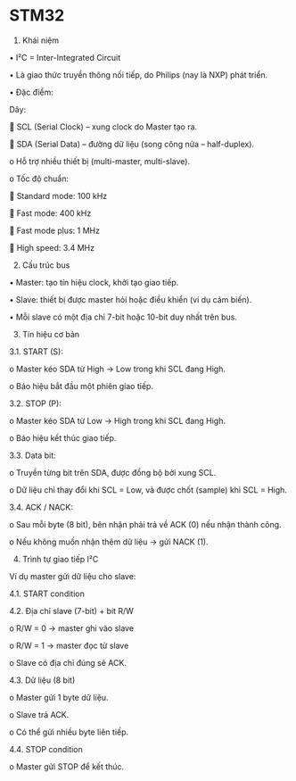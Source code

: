 # STM32
1. Khái niệm

• I²C = Inter-Integrated Circuit

• Là giao thức truyền thông nối tiếp, do Philips (nay là NXP) phát triển.

• Đặc điểm:

 Dây:
 
 SCL (Serial Clock) – xung clock do Master tạo ra.

 SDA (Serial Data) – đường dữ liệu (song công nửa – half-duplex).

o Hỗ trợ nhiều thiết bị (multi-master, multi-slave).

o Tốc độ chuẩn:

 Standard mode: 100 kHz

 Fast mode: 400 kHz

 Fast mode plus: 1 MHz

 High speed: 3.4 MHz

2. Cấu trúc bus

• Master: tạo tín hiệu clock, khởi tạo giao tiếp.

• Slave: thiết bị được master hỏi hoặc điều khiển (ví dụ cảm biến).

• Mỗi slave có một địa chỉ 7-bit hoặc 10-bit duy nhất trên bus.

3. Tín hiệu cơ bản

3.1. START (S):

o Master kéo SDA từ High → Low trong khi SCL đang High.

o Báo hiệu bắt đầu một phiên giao tiếp.

3.2. STOP (P):

o Master kéo SDA từ Low → High trong khi SCL đang High.

o Báo hiệu kết thúc giao tiếp.

3.3. Data bit:

o Truyền từng bit trên SDA, được đồng bộ bởi xung SCL.

o Dữ liệu chỉ thay đổi khi SCL = Low, và được chốt (sample) khi SCL = High.

3.4. ACK / NACK:

o Sau mỗi byte (8 bit), bên nhận phải trả về ACK (0) nếu nhận thành công.

o Nếu không muốn nhận thêm dữ liệu → gửi NACK (1).

4. Trình tự giao tiếp I²C

Ví dụ master gửi dữ liệu cho slave:

4.1. START condition

4.2. Địa chỉ slave (7-bit) + bit R/W

o R/W = 0 → master ghi vào slave

o R/W = 1 → master đọc từ slave

o Slave có địa chỉ đúng sẽ ACK.

4.3. Dữ liệu (8 bit)

o Master gửi 1 byte dữ liệu.

o Slave trả ACK.

o Có thể gửi nhiều byte liên tiếp.

4.4. STOP condition

o Master gửi STOP để kết thúc.

